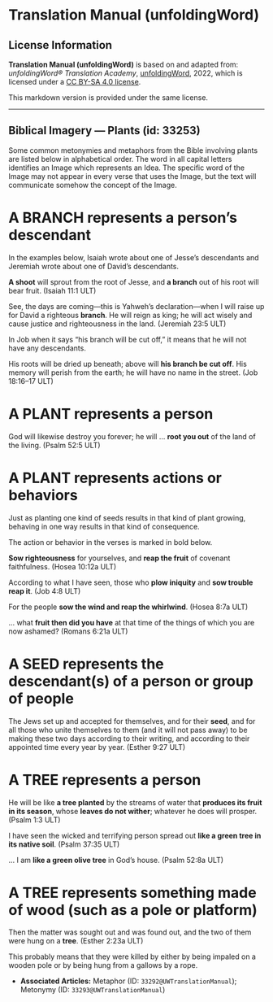 # Translation Manual (unfoldingWord)

## License Information

**Translation Manual (unfoldingWord)** is based on and adapted from: _unfoldingWord® Translation Academy_, [unfoldingWord](https://unfoldingword.org/utw), 2022, which is licensed under a [CC BY-SA 4.0 license](https://creativecommons.org/licenses/by-sa/4.0/legalcode.en).

This markdown version is provided under the same license.



--------------------------------

## Biblical Imagery — Plants (id: 33253)

Some common metonymies and metaphors from the Bible involving plants are listed below in alphabetical order. The word in all capital letters identifies an Image which represents an Idea. The specific word of the Image may not appear in every verse that uses the Image, but the text will communicate somehow the concept of the Image.

A BRANCH represents a person’s descendant
=========================================

In the examples below, Isaiah wrote about one of Jesse’s descendants and Jeremiah wrote about one of David’s descendants.

**A shoot** will sprout from the root of Jesse, and **a branch** out of his root will bear fruit. (Isaiah 11:1 ULT)

See, the days are coming—this is Yahweh’s declaration—when I will raise up for David a righteous **branch**. He will reign as king; he will act wisely and cause justice and righteousness in the land. (Jeremiah 23:5 ULT)

In Job when it says “his branch will be cut off,” it means that he will not have any descendants.

His roots will be dried up beneath; above will **his branch be cut off**. His memory will perish from the earth; he will have no name in the street. (Job 18:16–17 ULT)

A PLANT represents a person
===========================

God will likewise destroy you forever; he will … **root you out** of the land of the living. (Psalm 52:5 ULT)

A PLANT represents actions or behaviors
=======================================

Just as planting one kind of seeds results in that kind of plant growing, behaving in one way results in that kind of consequence.

The action or behavior in the verses is marked in bold below.

**Sow righteousness** for yourselves, and **reap the fruit** of covenant faithfulness. (Hosea 10:12a ULT)

According to what I have seen, those who **plow iniquity** and **sow trouble reap it**. (Job 4:8 ULT)

For the people **sow the wind and reap the whirlwind**. (Hosea 8:7a ULT)

… what **fruit then did you have** at that time of the things of which you are now ashamed? (Romans 6:21a ULT)

A SEED represents the descendant(s) of a person or group of people
==================================================================

The Jews set up and accepted for themselves, and for their **seed**, and for all those who unite themselves to them (and it will not pass away) to be making these two days according to their writing, and according to their appointed time every year by year. (Esther 9:27 ULT)

A TREE represents a person
==========================

He will be like **a tree planted** by the streams of water that **produces its fruit in its season**, whose **leaves do not wither**; whatever he does will prosper. (Psalm 1:3 ULT)

I have seen the wicked and terrifying person spread out **like a green tree in its native soil**. (Psalm 37:35 ULT)

… I am **like a green olive tree** in God’s house. (Psalm 52:8a ULT)

A TREE represents something made of wood (such as a pole or platform)
=====================================================================

Then the matter was sought out and was found out, and the two of them were hung on a **tree**. (Esther 2:23a ULT)

This probably means that they were killed by either by being impaled on a wooden pole or by being hung from a gallows by a rope.

* **Associated Articles:** Metaphor (ID: `33292@UWTranslationManual`); Metonymy (ID: `33293@UWTranslationManual`)

